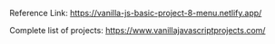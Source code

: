Reference Link: https://vanilla-js-basic-project-8-menu.netlify.app/

Complete list of projects: https://www.vanillajavascriptprojects.com/